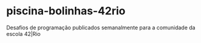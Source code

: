 # piscina-bolinhas-42rio
Desafios de programação publicados semanalmente para a comunidade da escola 42|Rio
